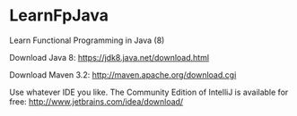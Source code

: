 LearnFpJava
===========

Learn Functional Programming in Java (8)

Download Java 8:
https://jdk8.java.net/download.html

Download Maven 3.2:
http://maven.apache.org/download.cgi

Use whatever IDE you like.  The Community Edition of IntelliJ is available for free:
http://www.jetbrains.com/idea/download/
